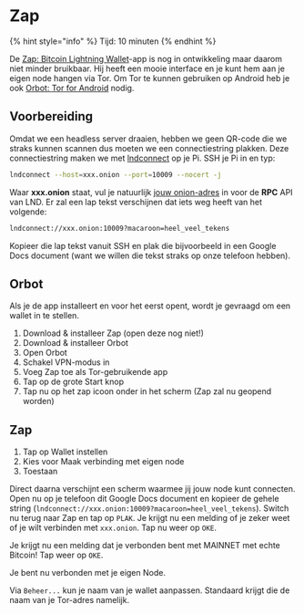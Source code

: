 # Zap

{% hint style="info" %}
Tijd: 10 minuten
{% endhint %}

De [Zap: Bitcoin Lightning Wallet](https://play.google.com/store/apps/details?id=zapsolutions.zap)-app is nog in ontwikkeling maar daarom niet minder bruikbaar. Hij heeft een mooie interface en je kunt hem aan je eigen node hangen via Tor. Om Tor te kunnen gebruiken op Android heb je ook [Orbot: Tor for Android](https://play.google.com/store/apps/details?id=org.torproject.android) nodig.

## Voorbereiding

Omdat we een headless server draaien, hebben we geen QR-code die we straks kunnen scannen dus moeten we een connectiestring plakken. Deze connectiestring maken we met [lndconnect](https://docs.theroadtonode.com/lightning-extensies/lnd-connect) op je Pi. SSH je Pi in en typ:

```bash
lndconnect --host=xxx.onion --port=10009 --nocert -j
```

Waar **xxx.onion** staat, vul je natuurlijk [jouw onion-adres](https://docs.theroadtonode.com/lightning-extensies/lnd-connect) in voor de **RPC** API van LND. Er zal een lap tekst verschijnen dat iets weg heeft van het volgende:

```bash
lndconnect://xxx.onion:10009?macaroon=heel_veel_tekens
```

Kopieer die lap tekst vanuit SSH en plak die bijvoorbeeld in een Google Docs document \(want we willen die tekst straks op onze telefoon hebben\).

## Orbot

Als je de app installeert en voor het eerst opent, wordt je gevraagd om een wallet in te stellen.

1. Download & installeer Zap \(open deze nog niet!\)
2. Download & installeer Orbot
3. Open Orbot
4. Schakel VPN-modus in
5. Voeg Zap toe als Tor-gebruikende app
6. Tap op de grote Start knop
7. Tap nu op het zap icoon onder in het scherm \(Zap zal nu geopend worden\)

## Zap

1. Tap op Wallet instellen
2. Kies voor Maak verbinding met eigen node
3. Toestaan

Direct daarna verschijnt een scherm waarmee jij jouw node kunt connecten. Open nu op je telefoon dit Google Docs document en kopieer de gehele string \(`lndconnect://xxx.onion:10009?macaroon=heel_veel_tekens`\). Switch nu terug naar Zap en tap op `PLAK`. Je krijgt nu een melding of je zeker weet of je wilt verbinden met `xxx.onion`. Tap nu weer op `OKE`.

Je krijgt nu een melding dat je verbonden bent met MAINNET met echte Bitcoin! Tap weer op `OKE`.

Je bent nu verbonden met je eigen Node.

Via `Beheer...` kun je naam van je wallet aanpassen. Standaard krijgt die de naam van je Tor-adres namelijk.